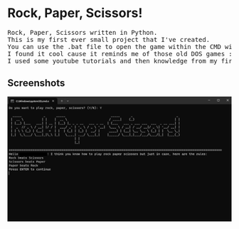 # Rock, Paper, Scissors! 
<pre>
Rock, Paper, Scissors written in Python.
This is my first ever small project that I've created.
You can use the .bat file to open the game within the CMD window!
I found it cool cause it reminds me of those old DOS games :P
I used some youtube tutorials and then knowledge from my first two Python classes.
</pre>

## Screenshots

![](./assets/screenshot1.png)
